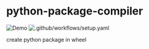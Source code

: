 # python-package-compiler
![Demo](https://github.com/henryhwang/python-package-compiler/workflows/Demo/badge.svg?branch=master&event=push)
![.github/workflows/setup.yaml](https://github.com/henryhwang/python-package-compiler/workflows/.github/workflows/setup.yaml/badge.svg)

create python package in wheel
